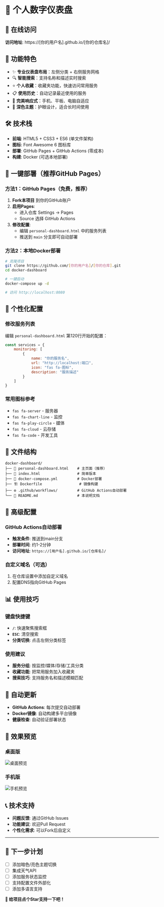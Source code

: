 # 🚀 个人数字仪表盘

## 📍 在线访问
**访问地址**: https://[你的用户名].github.io/[你的仓库名]/

## 🎯 功能特色
- ✨ **专业仪表盘布局**：左侧分类 + 右侧服务网格
- 🔍 **智能搜索**：支持名称和描述实时搜索
- ⭐ **个人收藏**：收藏夹功能，快速访问常用服务
- 📋 **使用历史**：自动记录最近使用的服务
- 📱 **完美响应式**：手机、平板、电脑自适应
- 🌙 **深色主题**：护眼设计，适合长时间使用

## 🛠️ 技术栈
- **前端**: HTML5 + CSS3 + ES6 (单文件架构)
- **图标**: Font Awesome 6 图标库
- **部署**: GitHub Pages + GitHub Actions (零成本)
- **构建**: Docker (可选本地部署)

## 🚀 一键部署（推荐GitHub Pages）

### 方法1：GitHub Pages（免费，推荐）
1. **Fork本项目** 到你的GitHub账户
2. **启用Pages**:
   - 进入仓库 Settings → Pages
   - Source 选择 GitHub Actions
3. **修改配置**:
   - 编辑 `personal-dashboard.html` 中的服务列表
   - 推送到 `main` 分支即可自动部署

### 方法2：本地Docker部署
```bash
# 克隆项目
git clone https://github.com/[你的用户名]/[你的仓库].git
cd docker-dashboard

# 一键启动
docker-compose up -d

# 访问 http://localhost:8080
```

## 🎨 个性化配置

### 修改服务列表
编辑 `personal-dashboard.html` 第120行开始的配置：

```javascript
const services = {
    monitoring: [
        {
            name: "你的服务名",
            url: "http://localhost:端口",
            icon: "fas fa-图标",
            description: "服务描述"
        }
    ]
}
```

### 常用图标参考
- `fas fa-server` - 服务器
- `fas fa-chart-line` - 监控
- `fas fa-play-circle` - 媒体
- `fas fa-cloud` - 云存储
- `fas fa-code` - 开发工具

## 📁 文件结构
```
docker-dashboard/
├── 📄 personal-dashboard.html    # 主页面（推荐）
├── 📄 index.html                 # 简单版本
├── 🐳 docker-compose.yml         # Docker部署
├── 🏗️ Dockerfile                 # 镜像构建
├── ⚙️ .github/workflows/         # GitHub Actions自动部署
└── 📖 README.md                  # 本说明文档
```

## 🔧 高级配置

### GitHub Actions自动部署
- **触发条件**: 推送到main分支
- **部署时间**: 约1-2分钟
- **访问地址**: `https://[用户名].github.io/[仓库名]/`

### 自定义域名（可选）
1. 在仓库设置中添加自定义域名
2. 配置DNS指向GitHub Pages

## 📊 使用技巧

### 键盘快捷键
- **`/`**: 快速聚焦搜索框
- **`ESC`**: 清空搜索
- **分类切换**: 点击左侧分类标签

### 使用建议
- **服务分组**: 按监控/媒体/存储/工具分类
- **收藏功能**: 把常用服务加入收藏夹
- **搜索技巧**: 支持服务名和描述模糊匹配

## 🔄 自动更新
- **GitHub Actions**: 每次提交自动部署
- **Docker镜像**: 自动构建多平台镜像
- **健康检查**: 自动验证部署状态

## 🎪 效果预览

### 桌面版
![桌面预览](桌面预览图片地址)

### 手机版
![手机预览](手机预览图片地址)

## 📞 技术支持
- **问题反馈**: 通过GitHub Issues
- **功能建议**: 欢迎Pull Request
- **个性化需求**: 可以Fork后自定义

---

## 🎯 下一步计划
- [ ] 添加暗色/亮色主题切换
- [ ] 集成天气API
- [ ] 添加服务状态监控
- [ ] 支持配置文件外部化
- [ ] 添加多语言支持

**🌟 给项目点个Star支持一下吧！**